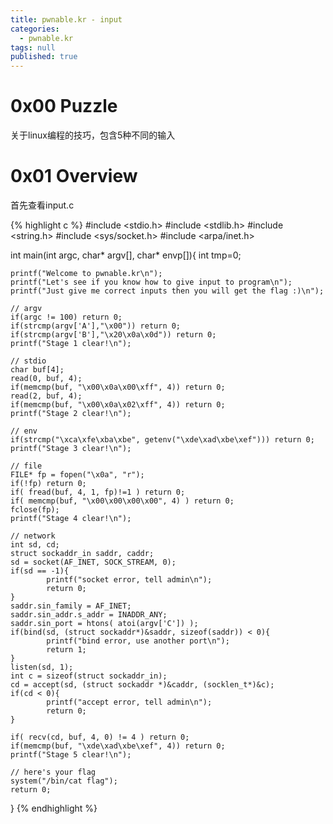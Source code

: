 ```yaml
---
title: pwnable.kr - input
categories:
  - pwnable.kr
tags: null
published: true
---
```


# 0x00 Puzzle
关于linux编程的技巧，包含5种不同的输入

# 0x01 Overview
首先查看input.c

{% highlight c %}
#include <stdio.h>
#include <stdlib.h>
#include <string.h>
#include <sys/socket.h>
#include <arpa/inet.h>

int main(int argc, char* argv[], char* envp[]){
	int tmp=0;

    printf("Welcome to pwnable.kr\n");
    printf("Let's see if you know how to give input to program\n");
    printf("Just give me correct inputs then you will get the flag :)\n");

    // argv
    if(argc != 100) return 0;
    if(strcmp(argv['A'],"\x00")) return 0;
    if(strcmp(argv['B'],"\x20\x0a\x0d")) return 0;
    printf("Stage 1 clear!\n");

    // stdio
    char buf[4];
    read(0, buf, 4);
    if(memcmp(buf, "\x00\x0a\x00\xff", 4)) return 0;
    read(2, buf, 4);
    if(memcmp(buf, "\x00\x0a\x02\xff", 4)) return 0;
    printf("Stage 2 clear!\n");

    // env
    if(strcmp("\xca\xfe\xba\xbe", getenv("\xde\xad\xbe\xef"))) return 0;
    printf("Stage 3 clear!\n");

    // file
    FILE* fp = fopen("\x0a", "r");
    if(!fp) return 0;
    if( fread(buf, 4, 1, fp)!=1 ) return 0;
    if( memcmp(buf, "\x00\x00\x00\x00", 4) ) return 0;
    fclose(fp);
    printf("Stage 4 clear!\n");

    // network
    int sd, cd;
    struct sockaddr_in saddr, caddr;
    sd = socket(AF_INET, SOCK_STREAM, 0);
    if(sd == -1){
            printf("socket error, tell admin\n");
            return 0;
    }
    saddr.sin_family = AF_INET;
    saddr.sin_addr.s_addr = INADDR_ANY;
    saddr.sin_port = htons( atoi(argv['C']) );
    if(bind(sd, (struct sockaddr*)&saddr, sizeof(saddr)) < 0){
            printf("bind error, use another port\n");
            return 1;
    }
    listen(sd, 1);
    int c = sizeof(struct sockaddr_in);
    cd = accept(sd, (struct sockaddr *)&caddr, (socklen_t*)&c);
    if(cd < 0){
            printf("accept error, tell admin\n");
            return 0;
    }

    if( recv(cd, buf, 4, 0) != 4 ) return 0;
    if(memcmp(buf, "\xde\xad\xbe\xef", 4)) return 0;
    printf("Stage 5 clear!\n");

    // here's your flag
    system("/bin/cat flag");
    return 0;
}
{% endhighlight %}
